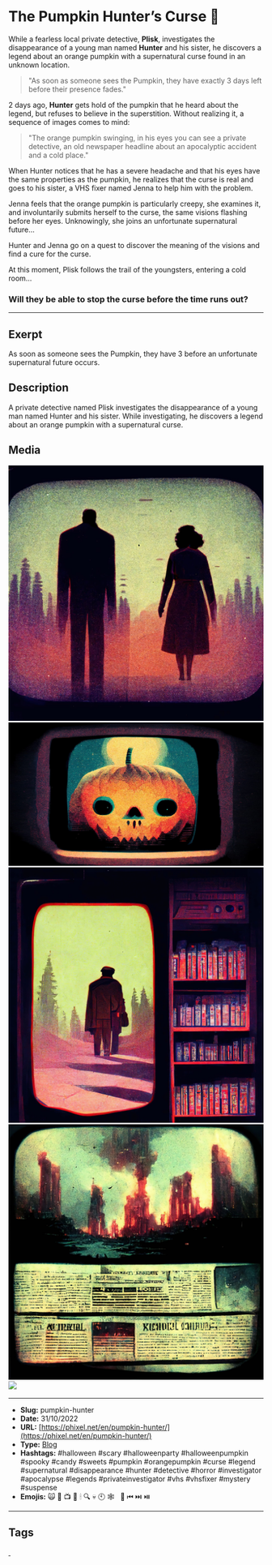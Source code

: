 # The Pumpkin Hunter’s Curse 🎃
While a fearless local private detective, **Plisk**, investigates the disappearance of a young man named **Hunter** and his sister, he discovers a legend about an orange pumpkin with a supernatural curse found in an unknown location.

> "As soon as someone sees the Pumpkin, they have exactly 3 days left before their presence fades."

2 days ago, **Hunter** gets hold of the pumpkin that he heard about the legend, but refuses to believe in the superstition. Without realizing it, a sequence of images comes to mind:

> "The orange pumpkin swinging, in his eyes you can see a private detective, an old newspaper headline about an apocalyptic accident and a cold place."

When Hunter notices that he has a severe headache and that his eyes have the same properties as the pumpkin, he realizes that the curse is real and goes to his sister, a VHS fixer named Jenna to help him with the problem.

Jenna feels that the orange pumpkin is particularly creepy, she examines it, and involuntarily submits herself to the curse, the same visions flashing before her eyes. Unknowingly, she joins an unfortunate supernatural future...

Hunter and Jenna go on a quest to discover the meaning of the visions and find a cure for the curse.

At this moment, Plisk follows the trail of the youngsters, entering a cold room…

### Will they be able to stop the curse before the time runs out?
------------
## Exerpt
As soon as someone sees the Pumpkin, they have 3 before an unfortunate supernatural future occurs.
## Description
A private detective named Plisk investigates the disappearance of a young man named Hunter and his sister. While investigating, he discovers a legend about an orange pumpkin with a supernatural curse.
## Media
<img src="media/d3ecc4c0/pumpkin-hunters-brother-sister.jpg">
<img src="media/b39e54f1/pumpkin-hunters-cover.jpg">
<img src="media/87841d55/pumpkin-hunters-detective.jpg">
<img src="media/5e69dc79/pumpkin-hunters-news.jpg">
<img src="media/a3fdcd2b/the-pumpkin-hunters-curse.mp3">

------------
- **Slug:** pumpkin-hunter
- **Date:** 31/10/2022
- **URL:** [https://phixel.net/en/pumpkin-hunter/](https://phixel.net/en/pumpkin-hunter/)
- **Type:** [Blog](#blog)
- **Hashtags:** #halloween #scary #halloweenparty #halloweenpumpkin #spooky #candy #sweets #pumpkin #orangepumpkin #curse #legend #supernatural #disappearance #hunter #detective #horror #investigator #apocalypse #legends #privateinvestigator #vhs #vhsfixer #mystery #suspense
- **Emojis:** 🙀 🎃 📺 🧥 🕯 🔍 💀 🕙 🕸 ️​ ​​ 📼 ​⏮ ⏭️ ⏯️

------------
## Tags
[ ](# )

